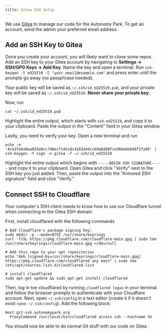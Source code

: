 ```yaml
---
title: Gitea SSH Setup
---
```


We use [Gitea](https://git.autonomypark.org) to manage our code for the Autonomy Park. To get an account, send the admin your preferred email address.

## Add an SSH Key to Gitea

Once you create your account, you will likely want to clone some repos. Add an SSH key to your Gitea account by navigating to **Settings -> SSH/GPG Keys -> Add Key**. Name the key and open a terminal. Run `ssh-keygen -t ed25519 -C "your_email@example.com"` and press enter until the prompts go away (no passphrase needed). 

Your public key will be saved as `~/.ssh/id_ed25519.pub`, and your private key will be saved as `~/.ssh/id_ed25519`. **Never share your private key.**

Now, run
```
cat ~/.ssh/id_ed25519.pub
```
Highlight the entire output, which starts with `ssh-ed25519`, and copy it to your clipboard. Paste the output in the "Content" field in your Gitea window.

Lastly, you need to verify your key. Open a new terminal and run 
```
echo -n '4ce37aba0aa035e8cc748ecf142cdc4183d44cc69a8d89fce36bebb840f2fa96' | ssh-keygen -Y sign -n gitea -f ~/.ssh/id_ed25519
```
Highlight the entire output which begins with `-----BEGIN SSH SIGNATURE-----` and copy it to your clipboard. Open Gitea and click "Verify" next to the SSH key you just added. Then, paste the output into the "Armored SSH signature" field and click "Verify."

## Connect SSH to Cloudflare
Your computer's SSH client needs to know how to use our Cloudflare tunnel when connecting to the Gitea SSH domain.

First, install cloudflared with the following commands
```
# Add Cloudflare's package signing key:
sudo mkdir -p --mode=0755 /usr/share/keyrings
curl -fsSL https://pkg.cloudflare.com/cloudflare-main.gpg | sudo tee /usr/share/keyrings/cloudflare-main.gpg >/dev/null

# Add this repo to your apt repositories
echo "deb [signed-by=/usr/share/keyrings/cloudflare-main.gpg] https://pkg.cloudflare.com/cloudflared any main" | sudo tee /etc/apt/sources.list.d/cloudflared.list

# install cloudflared
sudo apt-get update && sudo apt-get install cloudflared
```

Then, log in toe cloudflared by running `cloudflared login` in your terminal and follow the browser prompts to authenticate with your Cloudflare account. Next, open `~/.ssh/config` in a text editor (create it if it doesn't exist: `nano ~/.ssh/config`). Add the following block:
```
Host git-ssh.autonomypark.org
  ProxyCommand /usr/local/bin/cloudflared access ssh --hostname %h
```

You should now be able to do normal Git stuff with our code on Gitea. 